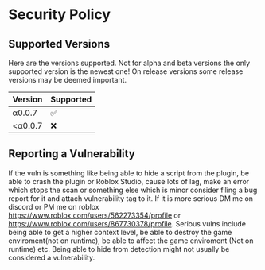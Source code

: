 # Security Policy

## Supported Versions

Here are the versions supported. Not for alpha and beta versions the only supported
version is the newest one! On release versions some release versions may be deemed important.

| Version | Supported          |
| ------- | ------------------ |
| α0.0.7  | :white_check_mark: |
| <α0.0.7 | :x:                |

## Reporting a Vulnerability

If the vuln is something like being able to hide a script from the plugin,
be able to crash the plugin or Roblox Studio, cause lots of lag,
make an error which stops the scan or something else which is minor
consider filing a bug report for it and attach vulnerability tag to it.
If it is more serious DM me on discord or PM me on roblox https://www.roblox.com/users/562273354/profile or https://www.roblox.com/users/867730378/profile.
Serious vulns include being able to get a higher context level, be able to destroy the game enviroment(not on runtime),
be able to affect the game enviroment (Not on runtime) etc.
Being able to hide from detection might not usually be considered a vulnerability.
